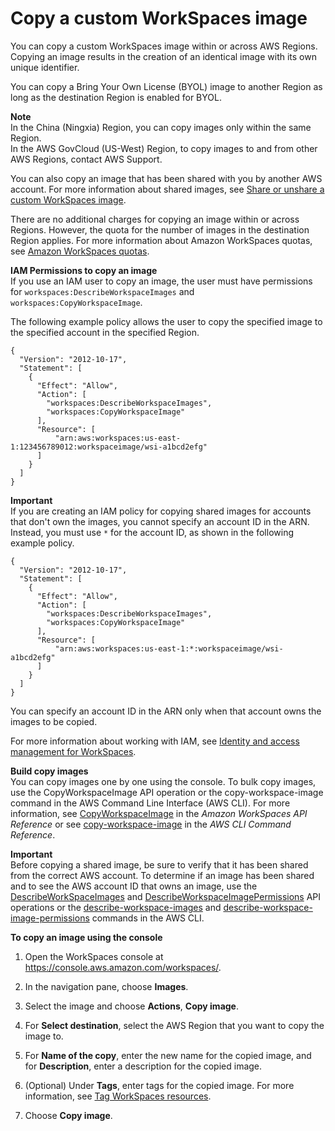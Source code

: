 # Copy a custom WorkSpaces image<a name="copy-custom-image"></a>

You can copy a custom WorkSpaces image within or across AWS Regions\. Copying an image results in the creation of an identical image with its own unique identifier\.

You can copy a Bring Your Own License \(BYOL\) image to another Region as long as the destination Region is enabled for BYOL\. 

**Note**  
In the China \(Ningxia\) Region, you can copy images only within the same Region\.  
In the AWS GovCloud \(US\-West\) Region, to copy images to and from other AWS Regions, contact AWS Support\.

You can also copy an image that has been shared with you by another AWS account\. For more information about shared images, see [Share or unshare a custom WorkSpaces image](share-custom-image.md)\.

There are no additional charges for copying an image within or across Regions\. However, the quota for the number of images in the destination Region applies\. For more information about Amazon WorkSpaces quotas, see [Amazon WorkSpaces quotas](workspaces-limits.md)\.

**IAM Permissions to copy an image**  
If you use an IAM user to copy an image, the user must have permissions for `workspaces:DescribeWorkspaceImages` and `workspaces:CopyWorkspaceImage`\.

The following example policy allows the user to copy the specified image to the specified account in the specified Region\.

```
{
  "Version": "2012-10-17",
  "Statement": [
    {
      "Effect": "Allow",
      "Action": [
        "workspaces:DescribeWorkspaceImages",
        "workspaces:CopyWorkspaceImage"
      ],
      "Resource": [
          "arn:aws:workspaces:us-east-1:123456789012:workspaceimage/wsi-a1bcd2efg"
      ]
    }
  ]
}
```

**Important**  
If you are creating an IAM policy for copying shared images for accounts that don't own the images, you cannot specify an account ID in the ARN\. Instead, you must use `*` for the account ID, as shown in the following example policy\.  

```
{
  "Version": "2012-10-17",
  "Statement": [
    {
      "Effect": "Allow",
      "Action": [
        "workspaces:DescribeWorkspaceImages",
        "workspaces:CopyWorkspaceImage"
      ],
      "Resource": [
          "arn:aws:workspaces:us-east-1:*:workspaceimage/wsi-a1bcd2efg"
      ]
    }
  ]
}
```
You can specify an account ID in the ARN only when that account owns the images to be copied\.

For more information about working with IAM, see [Identity and access management for WorkSpaces](workspaces-access-control.md)\.

**Build copy images**  
You can copy images one by one using the console\. To bulk copy images, use the CopyWorkspaceImage API operation or the copy\-workspace\-image command in the AWS Command Line Interface \(AWS CLI\)\. For more information, see [ CopyWorkspaceImage](https://docs.aws.amazon.com/workspaces/latest/api/API_CopyWorkspaceImage.html) in the *Amazon WorkSpaces API Reference* or see [ copy\-workspace\-image](https://docs.aws.amazon.com/cli/latest/reference/workspaces/copy-workspace-image.html) in the *AWS CLI Command Reference*\.

**Important**  
Before copying a shared image, be sure to verify that it has been shared from the correct AWS account\. To determine if an image has been shared and to see the AWS account ID that owns an image, use the [DescribeWorkSpaceImages](https://docs.aws.amazon.com/workspaces/latest/api/API_DescribeWorkspaceImages.html) and [DescribeWorkspaceImagePermissions](https://docs.aws.amazon.com/workspaces/latest/api/API_DescribeWorkspaceImagePermissions.html) API operations or the [describe\-workspace\-images](https://docs.aws.amazon.com/cli/latest/reference/workspaces/describe-workspace-images.html) and [describe\-workspace\-image\-permissions](https://docs.aws.amazon.com/cli/latest/reference/workspaces/describe-workspace-image-permissions.html) commands in the AWS CLI\.

**To copy an image using the console**

1. Open the WorkSpaces console at [https://console\.aws\.amazon\.com/workspaces/](https://console.aws.amazon.com/workspaces/)\.

1. In the navigation pane, choose **Images**\.

1. Select the image and choose **Actions**, **Copy image**\.

1. For **Select destination**, select the AWS Region that you want to copy the image to\.

1. For **Name of the copy**, enter the new name for the copied image, and for **Description**, enter a description for the copied image\.

1. \(Optional\) Under **Tags**, enter tags for the copied image\. For more information, see [Tag WorkSpaces resources](tag-workspaces-resources.md)\.

1. Choose **Copy image**\.